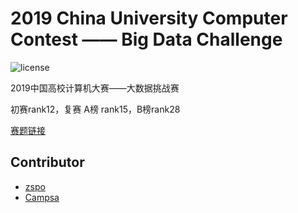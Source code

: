 # 2019 China University Computer Contest —— Big Data Challenge 

![license](https://img.shields.io/github/license/mashape/apistatus.svg?maxAge=2592000)

2019中国高校计算机大赛——大数据挑战赛

初赛rank12，复赛 A榜 rank15，B榜rank28

[赛题链接](https://www.kesci.com/home/competition/5cc51043f71088002c5b8840)

## Contributor
- [zspo](https://github.com/zspo)
- [Campsa](https://github.com/jinchenyu)








